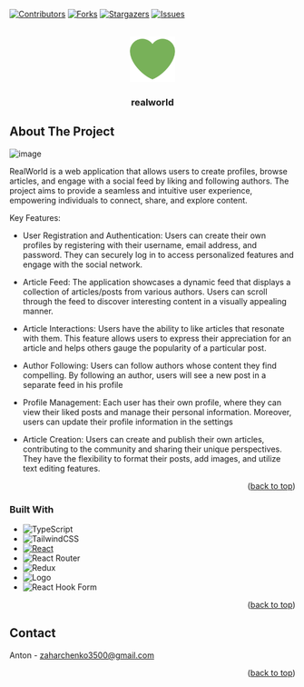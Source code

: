 






[![Contributors][contributors-shield]][contributors-url]
[![Forks][forks-shield]][forks-url]
[![Stargazers][stars-shield]][stars-url]
[![Issues][issues-shield]][issues-url]



<!-- PROJECT LOGO -->
<br />
<div align="center">
  <a href="https://github.com/Black-Catt/LifePot">
    <img src="public/android-chrome-512x512.png" alt="Logo" width="80" height="80">
  </a>

  <h3 align="center">realworld</h3>

 
</div>








<!-- ABOUT THE PROJECT -->
## About The Project

![image](https://github.com/Black-Catt/realworld/assets/106864247/0d6f683a-6abc-4fd5-9e26-70f87d396c4e)

RealWorld  is a web application that allows users to create profiles, browse articles, and engage with a social feed by liking and following authors. 
The project aims to provide a seamless and intuitive user experience, empowering individuals to connect, share, and explore content.


Key Features:

* User Registration and Authentication: Users can create their own profiles by registering with their username, email address, and password. They can securely log in to access personalized features and engage with the social network.

* Article Feed: The application showcases a dynamic feed that displays a collection of articles/posts from various authors. Users can scroll through the feed to discover interesting content in a visually appealing manner.

* Article Interactions: Users have the ability to like articles that resonate with them. This feature allows users to express their appreciation for an article and helps others gauge the popularity of a particular post.

* Author Following: Users can follow authors whose content they find compelling. By following an author, users will see a new post in a separate feed in his profile

* Profile Management: Each user has their own profile, where they can view their liked posts and manage their personal information. Moreover, users can update their profile information in the settings

* Article Creation: Users can create and publish their own articles, contributing to the community and sharing their unique perspectives. They have the flexibility to format their posts, add images, and utilize text editing features.






<p align="right">(<a href="#readme-top">back to top</a>)</p>



### Built With


* ![TypeScript](https://img.shields.io/badge/typescript-%23007ACC.svg?style=for-the-badge&logo=typescript&logoColor=white)
* ![TailwindCSS](https://img.shields.io/badge/tailwindcss-%2338B2AC.svg?style=for-the-badge&logo=tailwind-css&logoColor=white)
* [![React][React.js]][React-url]
* ![React Router](https://img.shields.io/badge/React_Router-CA4245?style=for-the-badge&logo=react-router&logoColor=white)
* ![Redux](https://img.shields.io/badge/redux-%23593d88.svg?style=for-the-badge&logo=redux&logoColor=white)
* <img src="https://user-images.githubusercontent.com/106864247/233804211-a71bcce3-61f2-49cb-828c-f68a0c682bd2.png" alt="Logo" width="110" height="28" background="white">
* ![React Hook Form](https://img.shields.io/badge/React%20Hook%20Form-%23EC5990.svg?style=for-the-badge&logo=reacthookform&logoColor=white)




<p align="right">(<a href="#readme-top">back to top</a>)</p>



<!-- CONTACT -->
## Contact

Anton - zaharchenko3500@gmail.com


<p align="right">(<a href="#readme-top">back to top</a>)</p>


<!-- MARKDOWN LINKS & IMAGES -->
<!-- https://www.markdownguide.org/basic-syntax/#reference-style-links -->
[contributors-shield]: https://img.shields.io/github/contributors/Black-Catt/realworld.svg?style=for-the-badge
[contributors-url]: https://github.com/Black-Catt/realworld/graphs/contributors
[forks-shield]: https://img.shields.io/github/forks/Black-Catt/realworld.svg?style=for-the-badge
[forks-url]: https://github.com/Black-Catt/realworld/network/members
[stars-shield]: https://img.shields.io/github/stars/Black-Catt/realworld.svg?style=for-the-badge
[stars-url]: https://github.com/Black-Catt/realworld/stargazers
[issues-shield]: https://img.shields.io/github/issues/Black-Catt/realworld.svg?style=for-the-badge
[issues-url]: https://github.com/Black-Catt/realworld/issues
[product-screenshot]: images/screenshot.png
[React.js]: https://img.shields.io/badge/React-20232A?style=for-the-badge&logo=react&logoColor=61DAFB
[React-url]: https://reactjs.org/
